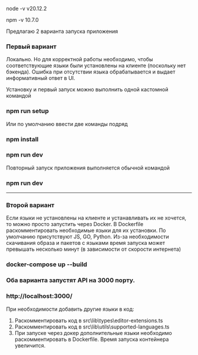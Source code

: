 node -v
v20.12.2

npm -v
10.7.0

Предлагаю 2 варианта запуска приложения

### Первый вариант
Локально. Но для корректной работы необходимо, чтобы соответствующие языки были установлены на клиенте (поскольку нет бэкенда). Ошибка при отсутствии языка обрабатывается и выдает информативный ответ в UI.

Установку и первый запуск можно выполнить одной кастомной командой
### npm run setup

Или по умолчанию ввести две команды подряд
### npm install
### npm run dev

Повторный запуск приложения выполняется обычной командой
### npm run dev

---------
### Второй вариант
Если языки не установлены на клиенте и устанавливать их не хочется, то можно просто запустить через Docker.
В Dockerfile раскомментировать необходимые языки для их установки. По умолчанию присутствуют JS, GO, Python.
Из-за необходимости скачивания образа и пакетов с языками время запуска может превышать несколько минут (в зависимости от скорости интернета)
### docker-compose up --build

### Оба варианта запустят API на 3000 порту.
### http://localhost:3000/


При необходимости добавить другие языки в код:
1. Раскомментировать код в src\lib\types\editor-extensions.ts 
2. Раскомментировать код в src\lib\utils\supported-languages.ts
3. При запуске через докер дополнительные языки необходимо раскомментировать в Dockerfile. Время запуска контейнера увеличится.